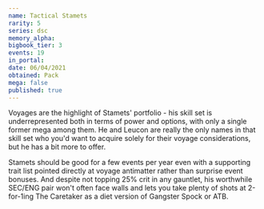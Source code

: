 ```yaml
---
name: Tactical Stamets
rarity: 5
series: dsc
memory_alpha:
bigbook_tier: 3
events: 19
in_portal:
date: 06/04/2021
obtained: Pack
mega: false
published: true
---
```


Voyages are the highlight of Stamets' portfolio - his skill set is underrepresented both in terms of power and options, with only a single former mega among them. He and Leucon are really the only names in that skill set who you'd want to acquire solely for their voyage considerations, but he has a bit more to offer.

Stamets should be good for a few events per year even with a supporting trait list pointed directly at voyage antimatter rather than surprise event bonuses. And despite not topping 25% crit in any gauntlet, his worthwhile SEC/ENG pair won't often face walls and lets you take plenty of shots at 2-for-1ing The Caretaker as a diet version of Gangster Spock or ATB.
